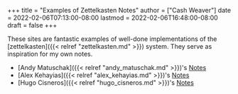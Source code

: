 +++
title = "Examples of Zettelkasten Notes"
author = ["Cash Weaver"]
date = 2022-02-06T07:13:00-08:00
lastmod = 2022-02-06T16:48:00-08:00
draft = false
+++

These sites are fantastic examples of well-done implementations of the [zettelkasten]({{< relref "zettelkasten.md" >}}) system. They serve as inspiration for my own notes.

-   [Andy Matuschak]({{< relref "andy_matuschak.md" >}})'s [Notes](https://notes.andymatuschak.org/)
-   [Alex Kehayias]({{< relref "alex_kehayias.md" >}})'s [Notes](https://notes.alexkehayias.com/)
-   [Hugo Cisneros]({{< relref "hugo_cisneros.md" >}})'s [Notes](https://hugocisneros.com/notes/)

